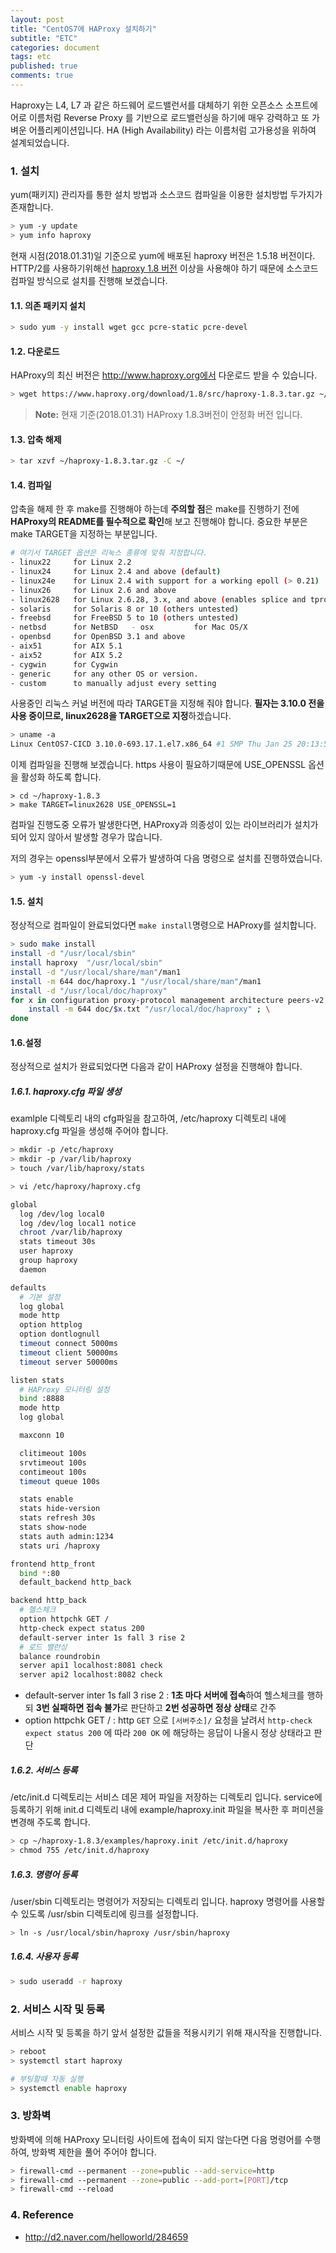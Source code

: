 ```yaml
---
layout: post
title: "CentOS7에 HAProxy 설치하기"
subtitle: "ETC"
categories: document
tags: etc
published: true
comments: true
---
```




Haproxy는 L4, L7 과 같은 하드웨어 로드밸런서를 대체하기 위한 오픈소스 소프트에어로 이름처럼 Reverse Proxy 를 기반으로 로드밸런싱을 하기에 매우 강력하고 또 가벼운 어플리케이션입니다. HA (High Availability) 라는 이름처럼 고가용성을 위하여 설계되었습니다.

### 1. 설치

yum(패키지) 관리자를 통한 설치 방법과 소스코드 컴파일을 이용한 설치방법 두가지가 존재합니다.

```bash
> yum -y update
> yum info haproxy
```

현재 시점(2018.01.31)일 기준으로 yum에 배포된 haproxy 버전은 1.5.18 버전이다. HTTP/2를 사용하기위해선 [haproxy 1.8 버전](https://www.haproxy.com/blog/whats-new-haproxy-1-8/) 이상을 사용해야 하기 때문에 소스코드 컴파일 방식으로 설치를 진행해 보겠습니다.



#### 1.1. 의존 패키지 설치

```bash
> sudo yum -y install wget gcc pcre-static pcre-devel
```



#### 1.2. 다운로드

HAProxy의 최신 버전은 http://www.haproxy.org에서 다운로드 받을 수 있습니다.

```bash
> wget https://www.haproxy.org/download/1.8/src/haproxy-1.8.3.tar.gz ~/haproxy-1.8.3.tar.gz
```

> **Note:** 현재 기준(2018.01.31) HAProxy 1.8.3버전이 안정화 버전 입니다. 



#### 1.3. 압축 해제

```bash
> tar xzvf ~/haproxy-1.8.3.tar.gz -C ~/
```



#### 1.4. 컴파일

압축을 해제 한 후 make를 진행해야 하는데 **주의할 점**은 make를 진행하기 전에 **HAProxy의 README를 필수적으로 확인**해 보고 진행해야 합니다. 중요한 부분은 make TARGET을 지정하는 부분입니다.

```bash
# 여기서 TARGET 옵션은 리눅스 종류에 맞춰 지정합니다.
- linux22     for Linux 2.2
- linux24     for Linux 2.4 and above (default)  
- linux24e    for Linux 2.4 with support for a working epoll (> 0.21)  
- linux26     for Linux 2.6 and above  
- linux2628   for Linux 2.6.28, 3.x, and above (enables splice and tproxy)  
- solaris     for Solaris 8 or 10 (others untested)  
- freebsd     for FreeBSD 5 to 10 (others untested)  
- netbsd      for NetBSD   - osx         for Mac OS/X  
- openbsd     for OpenBSD 3.1 and above  
- aix51       for AIX 5.1  
- aix52       for AIX 5.2  
- cygwin      for Cygwin  
- generic     for any other OS or version.  
- custom      to manually adjust every setting
```

사용중인 리눅스 커널 버전에 따라 TARGET을 지정해 줘야 합니다. **필자는 3.10.0 전을 사용 중이므로, linux2628을 TARGET으로 지정**하겠습니다.

```bash
> uname -a
Linux CentOS7-CICD 3.10.0-693.17.1.el7.x86_64 #1 SMP Thu Jan 25 20:13:58 UTC 2018 x86_64 x86_64 x86_64 GNU/Linux
```

이제 컴파일을 진행해 보겠습니다. https 사용이 필요하기때문에 USE_OPENSSL 옵션을 활성화 하도록 합니다.

```
> cd ~/haproxy-1.8.3
> make TARGET=linux2628 USE_OPENSSL=1
```

컴파일 진행도중 오류가 발생한다면, HAProxy과 의종성이 있는 라이브러리가 설치가 되어 있지 않아서 발생할 경우가 많습니다.

저의 경우는 openssl부분에서 오류가 발생하여 다음 명령으로 설치를 진행하였습니다.

```bash
> yum -y install openssl-devel
```



#### 1.5. 설치

정상적으로 컴파일이 완료되었다면 `make install`명령으로 HAProxy를 설치합니다.

```bash
> sudo make install
install -d "/usr/local/sbin"
install haproxy  "/usr/local/sbin"
install -d "/usr/local/share/man"/man1
install -m 644 doc/haproxy.1 "/usr/local/share/man"/man1
install -d "/usr/local/doc/haproxy"
for x in configuration proxy-protocol management architecture peers-v2.0 cookie-options lua WURFL-device-detection linux-syn-cookies network-namespaces DeviceAtlas-device-detection 51Degrees-device-detection netscaler-client-ip-insertion-protocol peers close-options SPOE intro; do \
	install -m 644 doc/$x.txt "/usr/local/doc/haproxy" ; \
done
```



#### 1.6.설정

정상적으로 설치가 완료되었다면 다음과 같이 HAProxy 설정을 진행해야 합니다.



##### 1.6.1. haproxy.cfg 파일 생성

examlple 디렉토리 내의 cfg파일을 참고하여, /etc/haproxy 디렉토리 내에 haproxy.cfg 파일을 생성해 주어야 합니다.

```bash
> mkdir -p /etc/haproxy
> mkdir -p /var/lib/haproxy
> touch /var/lib/haproxy/stats

> vi /etc/haproxy/haproxy.cfg

global
  log /dev/log local0
  log /dev/log local1 notice
  chroot /var/lib/haproxy
  stats timeout 30s
  user haproxy
  group haproxy
  daemon

defaults
  # 기본 설정
  log global
  mode http
  option httplog
  option dontlognull
  timeout connect 5000ms
  timeout client 50000ms
  timeout server 50000ms

listen stats
  # HAProxy 모니터링 설정
  bind :8888
  mode http
  log global

  maxconn 10

  clitimeout 100s
  srvtimeout 100s
  contimeout 100s
  timeout queue 100s

  stats enable
  stats hide-version
  stats refresh 30s
  stats show-node
  stats auth admin:1234
  stats uri /haproxy

frontend http_front
  bind *:80
  default_backend http_back

backend http_back
  # 헬스체크
  option httpchk GET /
  http-check expect status 200
  default-server inter 1s fall 3 rise 2
  # 로드 밸런싱
  balance roundrobin
  server api1 localhost:8081 check
  server api2 localhost:8082 check
```

- default-server inter 1s fall 3 rise 2 : **1초 마다 서버에 접속**하여 헬스체크를 행하되 **3번 실패하면 접속 불가**로 판단하고 **2번 성공하면 정상 상태**로 간주
- option httpchk GET / : http `GET` 으로 `[서버주소]/` 요청을 날려서 `http-check expect status 200` 에 따라 `200 OK` 에 해당하는 응답이 나올시 정상 상태라고 판단



##### 1.6.2. 서비스 등록

/etc/init.d 디렉토리는 서비스 데몬 제어 파일을 저장하는 디렉토리 입니다. service에 등록하기 위해 init.d 디렉토리 내에 example/haproxy.init 파일을 복사한 후 퍼미션을 변경해 주도록 합니다.

```bash
> cp ~/haproxy-1.8.3/examples/haproxy.init /etc/init.d/haproxy
> chmod 755 /etc/init.d/haproxy
```



##### 1.6.3. 명령어 등록

/user/sbin 디렉토리는 명령어가 저장되는 디렉토리 입니다. haproxy 명령어를 사용할 수 있도록 /usr/sbin 디렉토리에 링크를 설정합니다.

```bash
> ln -s /usr/local/sbin/haproxy /usr/sbin/haproxy
```



##### 1.6.4. 사용자 등록

```bash
> sudo useradd -r haproxy
```



### 2. 서비스 시작 및 등록

서비스 시작 및 등록을 하기 앞서 설정한 값들을 적용시키기 위해 재시작을 진행합니다.

```bash
> reboot
> systemctl start haproxy

# 부팅할때 자동 실행
> systemctl enable haproxy
```



### 3. 방화벽

방화벽에 의해 HAProxy 모니터링 사이트에 접속이 되지 않는다면 다음 명령어를 수행하여, 방화벽 제한을 풀어 주어야 합니다.

```bash
> firewall-cmd --permanent --zone=public --add-service=http
> firewall-cmd --permanent --zone=public --add-port=[PORT]/tcp
> firewall-cmd --reload
```



### 4. Reference

- http://d2.naver.com/helloworld/284659